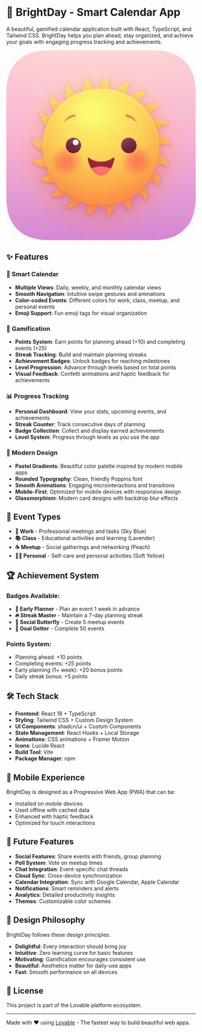 # 🌟 BrightDay - Smart Calendar App

A beautiful, gamified calendar application built with React, TypeScript, and Tailwind CSS. BrightDay helps you plan ahead, stay organized, and achieve your goals with engaging progress tracking and achievements.

![BrightDay Screenshot](src/assets/brightday-logo.png)

## ✨ Features

### 📅 Smart Calendar
- **Multiple Views**: Daily, weekly, and monthly calendar views
- **Smooth Navigation**: Intuitive swipe gestures and animations
- **Color-coded Events**: Different colors for work, class, meetup, and personal events
- **Emoji Support**: Fun emoji tags for visual organization

### 🎯 Gamification
- **Points System**: Earn points for planning ahead (+10) and completing events (+25)
- **Streak Tracking**: Build and maintain planning streaks
- **Achievement Badges**: Unlock badges for reaching milestones
- **Level Progression**: Advance through levels based on total points
- **Visual Feedback**: Confetti animations and haptic feedback for achievements

### 📊 Progress Tracking
- **Personal Dashboard**: View your stats, upcoming events, and achievements
- **Streak Counter**: Track consecutive days of planning
- **Badge Collection**: Collect and display earned achievements
- **Level System**: Progress through levels as you use the app

### 🎨 Modern Design
- **Pastel Gradients**: Beautiful color palette inspired by modern mobile apps
- **Rounded Typography**: Clean, friendly Poppins font
- **Smooth Animations**: Engaging microinteractions and transitions
- **Mobile-First**: Optimized for mobile devices with responsive design
- **Glassmorphism**: Modern card designs with backdrop blur effects

## 🚀 Event Types

- **💼 Work** - Professional meetings and tasks (Sky Blue)
- **📚 Class** - Educational activities and learning (Lavender)
- **☕ Meetup** - Social gatherings and networking (Peach)
- **🧘‍♀️ Personal** - Self-care and personal activities (Soft Yellow)

## 🏆 Achievement System

### Badges Available:
- **📅 Early Planner** - Plan an event 1 week in advance
- **🔥 Streak Master** - Maintain a 7-day planning streak
- **🦋 Social Butterfly** - Create 5 meetup events
- **🎯 Goal Getter** - Complete 50 events

### Points System:
- Planning ahead: +10 points
- Completing events: +25 points
- Early planning (1+ week): +20 bonus points
- Daily streak bonus: +5 points

## 🛠 Tech Stack

- **Frontend**: React 18 + TypeScript
- **Styling**: Tailwind CSS + Custom Design System
- **UI Components**: shadcn/ui + Custom Components
- **State Management**: React Hooks + Local Storage
- **Animations**: CSS animations + Framer Motion
- **Icons**: Lucide React
- **Build Tool**: Vite
- **Package Manager**: npm

## 📱 Mobile Experience

BrightDay is designed as a Progressive Web App (PWA) that can be:
- Installed on mobile devices
- Used offline with cached data
- Enhanced with haptic feedback
- Optimized for touch interactions

## 🔮 Future Features

- **Social Features**: Share events with friends, group planning
- **Poll System**: Vote on meetup times
- **Chat Integration**: Event-specific chat threads
- **Cloud Sync**: Cross-device synchronization
- **Calendar Integration**: Sync with Google Calendar, Apple Calendar
- **Notifications**: Smart reminders and alerts
- **Analytics**: Detailed productivity insights
- **Themes**: Customizable color schemes

## 🎯 Design Philosophy

BrightDay follows these design principles:
- **Delightful**: Every interaction should bring joy
- **Intuitive**: Zero learning curve for basic features
- **Motivating**: Gamification encourages consistent use
- **Beautiful**: Aesthetics matter for daily-use apps
- **Fast**: Smooth performance on all devices

## 📄 License

This project is part of the Lovable platform ecosystem.

---

Made with ❤️ using [Lovable](https://lovable.dev) - The fastest way to build beautiful web apps.